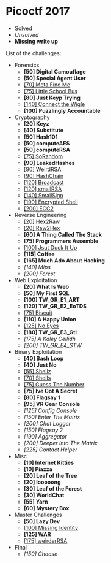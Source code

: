 # Picoctf 2017

* [Solved](https://github.com/diogoaj/ctf-writeups/tree/master/2017/picoctf)
* *Unsolved*
* **Missing write up**

List of the challenges:

* Forensics
	* **[50] Digital Camouflage**
	* **[50] Special Agent User**
	* [[70] Meta Find Me](https://github.com/diogoaj/ctf-writeups/tree/master/2017/picoctf/forensics/MetaFindMe-70)
	* [[75] Little School Bus](https://github.com/diogoaj/ctf-writeups/tree/master/2017/picoctf/forensics/LittleSchoolBus-75)
	* **[80] Just Keyp Trying**
	* [[140] Connect the Wigle](https://github.com/diogoaj/ctf-writeups/tree/master/2017/picoctf/forensics/ConnectTheWigle-140)
	* **[100] Puzzlingly Accountable**
* Cryptography
	* **[20] Keyz**
	* **[40] Substitute**
	* **[50] Hash101**
	* **[50] computeAES**
	* **[50] computeRSA**
	* [[75] SoRandom](https://github.com/diogoaj/ctf-writeups/tree/master/2017/picoctf/cryptography/SoRandom-75)
	* **[90] LeakedHashes**
	* [[90] WeirdRSA](https://github.com/diogoaj/ctf-writeups/tree/master/2017/picoctf/cryptography/WeirdRSA-90)
	* [[90] HashChain](https://github.com/diogoaj/ctf-writeups/tree/master/2017/picoctf/cryptography/HashChain-90)
	* [[120] Broadcast](https://github.com/diogoaj/ctf-writeups/tree/master/2017/picoctf/cryptography/Broadcast-120)
	* [[120] smallRSA](https://github.com/diogoaj/ctf-writeups/tree/master/2017/picoctf/cryptography/smallRSA-120)
	* [[140] SmallSign](https://github.com/diogoaj/ctf-writeups/tree/master/2017/picoctf/cryptography/smallSign-140)
	* [[190] Encrypted Shell](https://github.com/diogoaj/ctf-writeups/tree/master/2017/picoctf/cryptography/EncryptedShell-190)
	* [[200] ECC2](https://github.com/diogoaj/ctf-writeups/tree/master/2017/picoctf/cryptography/ECC2-200)
* Reverse Engineering
	* [[20] Hex2Raw](https://github.com/diogoaj/ctf-writeups/tree/master/2017/picoctf/reverse-engineering/Hex2Raw)
	* [[20] Raw2Hex](https://github.com/diogoaj/ctf-writeups/tree/master/2017/picoctf/reverse-engineering/Raw2Hex)
	* **[60] A Thing Called The Stack**
	* **[75] Programmers Assemble**
	* [[100] Jsut Duck It Up](https://github.com/diogoaj/ctf-writeups/tree/master/2017/picoctf/reverse-engineering/JSutDuckItUpe-100)
	* **[115] Coffee**
	* **[165] Much Ado About Hacking**
	* *[140] Mips*
	* *[200] Forest*
* Web Exploitation
	* **[20] What Is Web**
	* **[50] My First SQL**
	* **[100] TW_GR_E1_ART**
	* **[120] TW_GR_E2_EoTDS**
	* [[75] Biscuit](https://github.com/diogoaj/ctf-writeups/tree/master/2017/picoctf/web-exploitation/Biscuit-75)
	* **[110] A Happy Union**
	* [[125] No Eyes](https://github.com/diogoaj/ctf-writeups/tree/master/2017/picoctf/web-exploitation/NoEyes-125)
	* **[180] TW_GR_E3_GtI**
	* *[175] A Kaley Ceilidh*
	* *[200] TW_GR_E4_STW*
* Binary Exploitation
	* **[40] Bash Loop**
	* **[40] Just No**
	* [[55] Shellz](https://github.com/diogoaj/ctf-writeups/tree/master/2017/picoctf/binary-exploitation/Shellz-55)
	* [[70] Shells](https://github.com/diogoaj/ctf-writeups/tree/master/2017/picoctf/binary-exploitation/Shells-70)
	* [[75] Guess The Number](https://github.com/diogoaj/ctf-writeups/tree/master/2017/picoctf/binary-exploitation/Guess-the-number-75)
	* **[75] Ive Got A Secret**
	* **[80] Flagsay 1**
	* **[95] VR Gear Console**
	* *[125] Config Console*
	* *[150] Enter The Matrix*
	* *[200] Chat Logger*
	* *[150] Flagsay 2*
	* *[190] Aggregator*
	* *[200] Deeper Into The Matrix*
	* *[225] Contact Helper*
* Misc
	* **[10] Internet Kitties**
	* **[10] Piazza**
	* **[20] Leaf of the Tree**
	* **[20] looooong**
	* **[30] Leaf of the Forest**
	* **[30] WorldChat**
	* **[55] Yarn**
	* **[60] Mystery Box**
* Master Challenges
	* **[50] Lazy Dev**
	* [[100] Missing Identity](https://github.com/diogoaj/ctf-writeups/tree/master/2017/picoctf/master-challenges/MissingIdentity-100)
	* **[125] WAR**
	* [[175] weirderRSA](https://github.com/diogoaj/ctf-writeups/tree/master/2017/picoctf/master-challenges/weirderRSA-175)
* Final
	* *[150] Choose*























